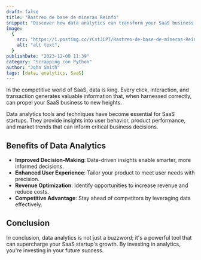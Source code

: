 ```yaml
---
draft: false
title: "Rastreo de base de mineras Reinfo"
snippet: "Discover how data analytics can transform your SaaS business and drive growth."
image:
  {
    src: "https://i.postimg.cc/YCstJCPT/Rastreo-de-base-de-mineras-Reinfo.png",
    alt: "alt text",
  }
publishDate: "2023-12-08 11:39"
category: "Scrapping con Python"
author: "John Smith"
tags: [data, analytics, SaaS]
---
```


In the competitive world of SaaS, data is king. Every click, interaction, and transaction generates valuable information that, when harnessed correctly, can propel your SaaS business to new heights.

Data analytics tools and techniques have become essential for SaaS startups. They provide insights into user behavior, product performance, and market trends that can inform critical business decisions.

## Benefits of Data Analytics

- **Improved Decision-Making**: Data-driven insights enable smarter, more informed decisions.
- **Enhanced User Experience**: Tailor your product to meet user needs with precision.
- **Revenue Optimization**: Identify opportunities to increase revenue and reduce costs.
- **Competitive Advantage**: Stay ahead of competitors by leveraging data effectively.

## Conclusion

In conclusion, data analytics is not just a buzzword; it's a powerful tool that can supercharge your SaaS startup's growth. By investing in analytics, you're investing in your future success.
